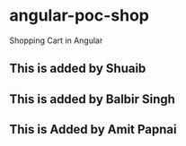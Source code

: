 # angular-poc-shop
Shopping Cart in Angular


## This is added by Shuaib


## This is added by Balbir Singh 

## This is Added by Amit Papnai
